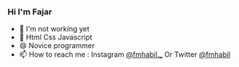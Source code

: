 ### Hi I'm Fajar

- 🔭 I'm not working yet
- 🌱 Html Css Javascript 
- 😄 Novice programmer
- 📫 How to reach me : Instagram [@fmhabil._](https://www.instagram.com/fmhabil._/) Or Twitter [@fmhabil](https://twitter.com/fmhabil)
